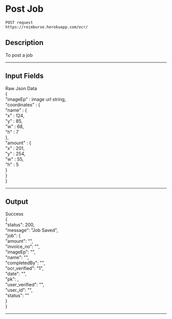 # Post Job

    POST request
    https://reimburse.herokuapp.com/ocr/

## Description
To post a job

***

## Input Fields

Raw Json Data<br />
{<br />
    "imageEp" : image url string,<br />
    "coordinates" : {<br />
          "name" : {<br />
               "x" : 124,<br />
               "y" : 85,<br />
               "w" : 68,<br />
               "h" : 7<br />
          },<br />
          "amount" : {<br />
               "x" : 201,<br />
               "y" : 254,<br />
               "w" : 55,<br />
               "h" : 5<br />
          }<br />
    }<br />
}<br />
    
***

## Output

Success<br />
{<br />
  "status": 200,<br />
  "message": "Job Saved",<br />
  "job": {<br />
    "amount": "",<br />
    "invoice_no": "",<br />
    "imageEp": "",<br />
    "name": "",<br />
    "completedBy": "",<br />
    "ocr_verified": "1",<br />
    "date": "",<br />
    "pk": ,<br />
    "user_verified": "",<br />
    "user_id": "",<br />
    "status": ""<br />
  }<br />
}<br />

***
